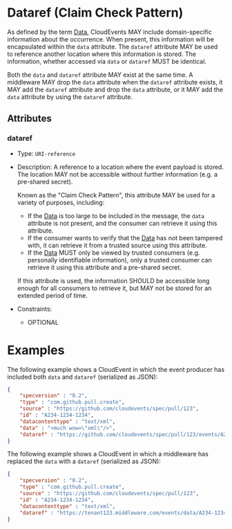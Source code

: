 # Dataref (Claim Check Pattern)

As defined by the term [Data](../spec.md#data), CloudEvents MAY include
domain-specific information about the occurrence. When present, this information
will be encapsulated within the `data` attribute.
The `dataref` attribute MAY be used to reference another location where this
information is stored. The information, whether accessed via `data` or `dataref`
MUST be identical.

Both the `data` and `dataref` attribute MAY exist at the same time. A middleware
MAY drop the `data` attribute when the `dataref` attribute exists, it MAY add
the `dataref` attribute and drop the `data` attribute, or it MAY add the `data`
attribute by using the `dataref` attribute.

## Attributes

### dataref
* Type: `URI-reference`
* Description: A reference to a location where the event payload is stored. The
  location MAY not be accessible without further information (e.g. a pre-shared
  secret).

  Known as the "Claim Check Pattern", this attribute MAY be used for a variety
  of purposes, including:

  * If the [Data](../spec.md#data) is too large to be included in the message,
    the `data` attribute is not present, and the consumer can retrieve it using
    this attribute.
  * If the consumer wants to verify that the [Data](../spec.md#data) has not
    been tampered with, it can retrieve it from a trusted source using this
    attribute.
  * If the [Data](../spec.md#data) MUST only be viewed by trusted consumers
    (e.g.  personally identifiable information), only a trusted consumer can
    retrieve it using this attribute and a pre-shared secret.

  If this attribute is used, the information SHOULD be accessible long enough
  for all consumers to retrieve it, but MAY not be stored for an extended period
  of time.

* Constraints:
  * OPTIONAL

# Examples

The following example shows a CloudEvent in which the event producer has included
both `data` and `dataref` (serialized as JSON):

``` JSON
{
    "specversion" : "0.2",
    "type" : "com.github.pull.create",
    "source" : "https://github.com/cloudevents/spec/pull/123",
    "id" : "A234-1234-1234",
    "datacontenttype" : "text/xml",
    "data" : "<much wow=\"xml\"/>",
    "dataref" : "https://github.com/cloudevents/spec/pull/123/events/A234-1234-1234.xml"
}
```

The following example shows a CloudEvent in which a middleware has replaced the
`data` with a `dataref` (serialized as JSON):

``` JSON
{
    "specversion" : "0.2",
    "type" : "com.github.pull.create",
    "source" : "https://github.com/cloudevents/spec/pull/123",
    "id" : "A234-1234-1234",
    "datacontenttype" : "text/xml",
    "dataref" : "https://tenant123.middleware.com/events/data/A234-1234-1234.xml"
}
```

